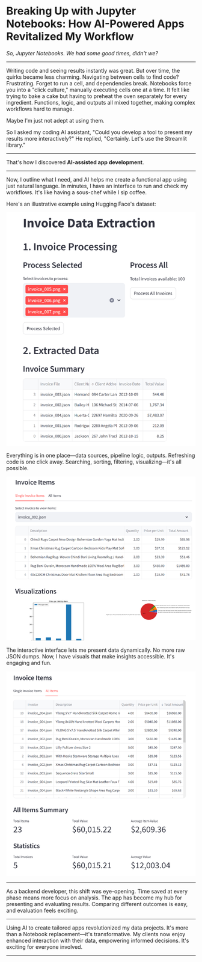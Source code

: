 

# Breaking Up with Jupyter Notebooks: How AI-Powered Apps Revitalized My Workflow

*So, Jupyter Notebooks. We had some good times, didn't we?*

---

Writing code and seeing results instantly was great. But over time, the quirks became less charming. Navigating between cells to find code? Frustrating. Forget to run a cell, and dependencies break. Notebooks force you into a "click culture," manually executing cells one at a time. It felt like trying to bake a cake but having to preheat the oven separately for every ingredient. Functions, logic, and outputs all mixed together, making complex workflows hard to manage.

Maybe I'm just not adept at using them.

So I asked my coding AI assistant, "Could you develop a tool to present my results more interactively?" He replied, "Certainly. Let's use the Streamlit library."

---

That's how I discovered **AI-assisted app development**.

---

Now, I outline what I need, and AI helps me create a functional app using just natural language. In minutes, I have an interface to run and check my workflows. It's like having a sous-chef while I sip coffee.

Here's an illustrative example using Hugging Face's dataset:

![Invoice processing interface](image-1.png)

Everything is in one place—data sources, pipeline logic, outputs. Refreshing code is one click away. Searching, sorting, filtering, visualizing—it's all possible.

![Extracted line items from an invoice](image-2.png)

The interactive interface lets me present data dynamically. No more raw JSON dumps. Now, I have visuals that make insights accessible. It's engaging and fun.

![Table view of extracted data](image-3.png)

---

As a backend developer, this shift was eye-opening. Time saved at every phase means more focus on analysis. The app has become my hub for presenting and evaluating results. Comparing different outcomes is easy, and evaluation feels exciting.

---

Using AI to create tailored apps revolutionized my data projects. It's more than a Notebook replacement—it's transformative. My clients now enjoy enhanced interaction with their data, empowering informed decisions. It's exciting for everyone involved.

---

